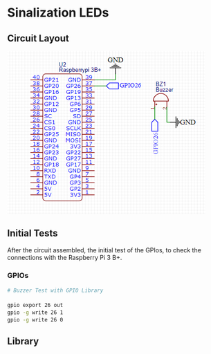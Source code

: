# Sinalization LEDs

## Circuit Layout
![rgb](../images/buzzer.png)

## Initial Tests

After the circuit assembled, the initial test of the GPIos, to check the connections with the Raspberry Pi 3 B+.

### GPIOs

```sh
# Buzzer Test with GPIO Library

gpio export 26 out
gpio -g write 26 1
gpio -g write 26 0

```
## Library